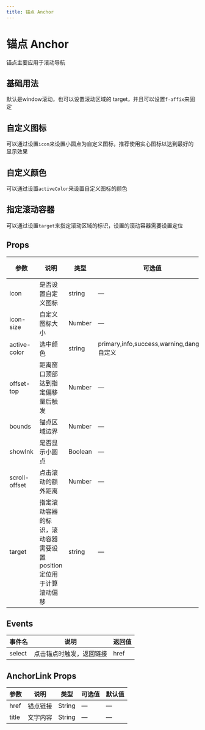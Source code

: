 ```yaml
---
title: 锚点 Anchor
---
```


<f-back-top></f-back-top>

# 锚点 Anchor

锚点主要应用于滚动导航

## 基础用法

默认是window滚动，也可以设置滚动区域的 target，并且可以设置`f-affix`来固定

<preview path="./demo/Anchor/Basic.vue"></preview>

## 自定义图标

可以通过设置`icon`来设置小圆点为自定义图标，推荐使用实心图标以达到最好的显示效果

<preview path="./demo/Anchor/Icon.vue"></preview>

## 自定义颜色

可以通过设置`activeColor`来设置自定义图标的颜色

<preview path="./demo/Anchor/Color.vue"></preview>

## 指定滚动容器

可以通过设置`target`来指定滚动区域的标识，设置的滚动容器需要设置定位

<preview path="./demo/Anchor/Target.vue"></preview>

## Props

| 参数          | 说明                                                             | 类型    | 可选值                                     | 默认值 |
| ------------- | ---------------------------------------------------------------- | ------- | ------------------------------------------ | ------ |
| icon          | 是否设置自定义图标                                               | string  | —                                          | —      |
| icon-size     | 自定义图标大小                                                   | Number  | —                                          | —      |
| active-color  | 选中颜色                                                         | string  | primary,info,success,warning,danger,自定义 | —      |
| offset-top    | 距离窗口顶部达到指定偏移量后触发                                 | Number  | —                                          | 0      |
| bounds        | 锚点区域边界                                                     | Number  | —                                          | 5      |
| showInk       | 是否显示小圆点                                                   | Boolean | —                                          | false  |
| scroll-offset | 点击滚动的额外距离                                               | Number  | —                                          | 0      |
| target        | 指定滚动容器的标识，滚动容器需要设置position定位用于计算滚动偏移 | string  | —                                          | —      |

## Events

| 事件名 | 说明                     | 返回值 |
| ------ | ------------------------ | ------ |
| select | 点击锚点时触发，返回链接 | href   |

## AnchorLink Props

| 参数  | 说明     | 类型   | 可选值 | 默认值 |
| ----- | -------- | ------ | ------ | ------ |
| href  | 锚点链接 | String | —      | —      |
| title | 文字内容 | String | —      | —      |
